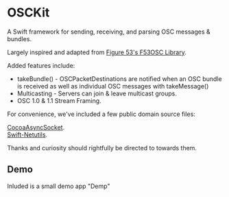 # OSCKit
A Swift framework for sending, receiving, and parsing OSC messages &amp; bundles.

Largely inspired and adapted from [Figure 53's F53OSC Library](https://github.com/Figure53/F53OSC). 

Added features include:
 * takeBundle() - OSCPacketDestinations are notified when an OSC bundle is received as well as individual OSC messages with takeMessage()
 * Multicasting - Servers can join & leave multicast groups.
 * OSC 1.0 & 1.1 Stream Framing.

For convenience, we've included a few public domain source files:

[CocoaAsyncSocket](https://github.com/robbiehanson/CocoaAsyncSocket).  
[Swift-Netutils](https://github.com/svdo/swift-netutils).

Thanks and curiosity should rightfully be directed to towards them.

## Demo

Inluded is a small demo app "Demp"
